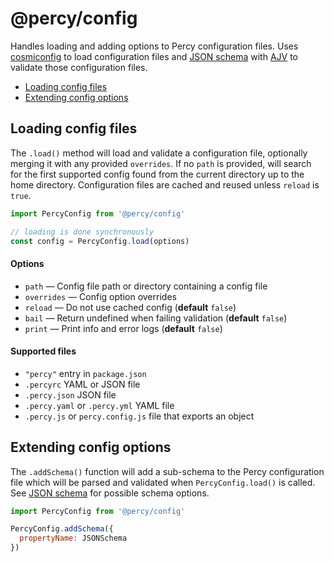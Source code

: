 # @percy/config

Handles loading and adding options to Percy configuration files. Uses
[cosmiconfig](https://github.com/davidtheclark/cosmiconfig) to load configuration files and [JSON
schema](https://json-schema.org/) with [AJV](https://github.com/epoberezkin/ajv) to validate those
configuration files.

- [Loading config files](#loading-config-files)
- [Extending config options](#extending-config-options)

## Loading config files

The `.load()` method will load and validate a configuration file, optionally merging it with any
provided `overrides`. If no `path` is provided, will search for the first supported config found
from the current directory up to the home directory. Configuration files are cached and reused unless
`reload` is `true`.

```js
import PercyConfig from '@percy/config'

// loading is done synchronously
const config = PercyConfig.load(options)
```

#### Options

- `path` — Config file path or directory containing a config file
- `overrides` — Config option overrides
- `reload` — Do not use cached config (**default** `false`)
- `bail` — Return undefined when failing validation (**default** `false`)
- `print` — Print info and error logs (**default** `false`)

#### Supported files

- `"percy"` entry in `package.json`
- `.percyrc` YAML or JSON file
- `.percy.json` JSON file
- `.percy.yaml` or `.percy.yml` YAML file
- `.percy.js` or `percy.config.js` file that exports an object

## Extending config options

The `.addSchema()` function will add a sub-schema to the Percy configuration file which will be
parsed and validated when `PercyConfig.load()` is called. See [JSON
schema](https://json-schema.org/) for possible schema options.

```js
import PercyConfig from '@percy/config'

PercyConfig.addSchema({
  propertyName: JSONSchema
})
```
